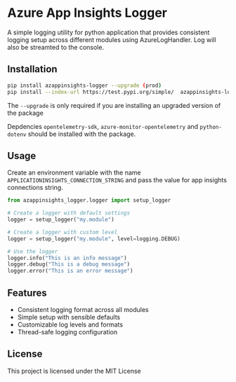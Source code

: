 # Azure App Insights Logger

A simple logging utility for python application that provides consistent logging setup across different modules using AzureLogHandler. Log will also be streamted to the console.

## Installation

```bash
pip install azappinsights-logger --upgrade (prod)
pip install --index-url https://test.pypi.org/simple/  azappinsights-logger --upgrade (non prod)
```
The `--upgrade` is only required if you are installing an upgraded version of the package

Depdencies `opentelemetry-sdk`, `azure-monitor-opentelemetry` and `python-dotenv` should be installed with the package.
## Usage

Create an environment variable with the name `APPLICATIONINSIGHTS_CONNECTION_STRING` and pass the value for app insights connections string.

```python
from azappinsights_logger.logger import setup_logger

# Create a logger with default settings
logger = setup_logger("my.module")

# Create a logger with custom level
logger = setup_logger("my.module", level=logging.DEBUG)

# Use the logger
logger.info("This is an info message")
logger.debug("This is a debug message")
logger.error("This is an error message")
```

## Features

- Consistent logging format across all modules
- Simple setup with sensible defaults
- Customizable log levels and formats
- Thread-safe logging configuration

## License

This project is licensed under the MIT License
